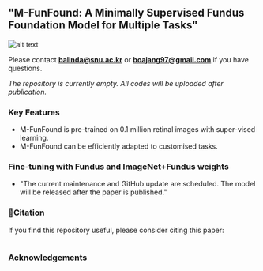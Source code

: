 ## "M-FunFound: A Minimally Supervised Fundus Foundation Model for Multiple Tasks"

![alt text](image.tif)


Please contact  **balinda@snu.ac.kr** or **boajang97@gmail.com** if you have questions.

*The repository is currently empty. All codes will be uploaded after publication.*

### Key Features 
- M-FunFound is pre-trained on 0.1 million retinal images with super-vised learning.
- M-FunFound can be efficiently adapted to customised tasks.


### Fine-tuning with Fundus and ImageNet+Fundus weights
- "The current maintenance and GitHub update are scheduled. The model will be released after the paper is published."

### 📃Citation

If you find this repository useful, please consider citing this paper:
```

```

### Acknowledgements
